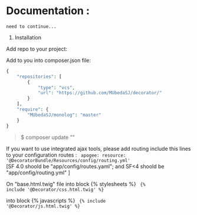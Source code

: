 # Documentation :

`need to continue...`

1. Installation

Add repo to your project:

Add to you into composer.json file:
```php
{
    "repositories": [
        {
            "type": "vcs",
            "url": "https://github.com/MUbedaSJ/decorator/"
        }
    ],
    "require": {
        "MUbedaSJ/monolog": "master"
    }
}
```

> $ composer update ""

If you want to use integrated ajax tools, please add routing include this lines to your configuration routes :
<code>
apogee:
    resource: '@DecoratorBundle/Resources/config/routing.yml'
</code>    
[SF 4.0 shoold be "app/config/routes.yaml"; and SF<4 shoold be "app/config/routing.yml" ] 

On "base.html.twig" file 
into block {% stylesheets %}
<code> {%  include '@Decorator/css.html.twig' %} </code>

into block {% javascripts %}
<code> {%  include '@Decorator/js.html.twig' %} </code>
